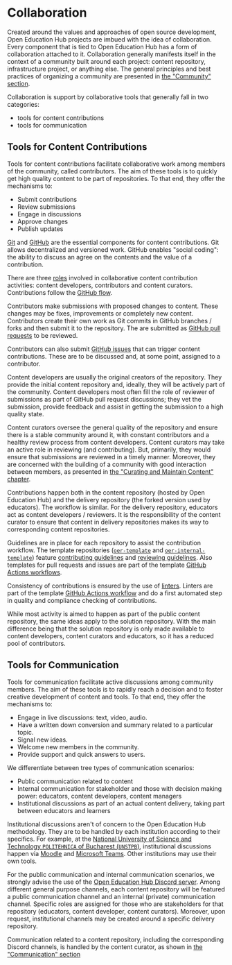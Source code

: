 # Collaboration

Created around the values and approaches of open source development, Open Education Hub projects are imbued with the idea of collaboration.
Every component that is tied to Open Education Hub has a form of collaboration attached to it.
Collaboration generally manifests itself in the context of a community built around each project: content repository, infrastructure project, or anything else.
The general principles and best practices of organizing a community are presented in [the "Community" section](../../../curate-maintain/community/reading/read.md).

Collaboration is support by collaborative tools that generally fall in two categories:

- tools for content contributions
- tools for communication

## Tools for Content Contributions

Tools for content contributions facilitate collaborative work among members of the community, called contributors.
The aim of these tools is to quickly get high quality content to be part of repositories.
To that end, they offer the mechanisms to:

- Submit contributions
- Review submissions
- Engage in discussions
- Approve changes
- Publish updates

[Git](https://git-scm.com/) and [GitHub](https://github.com) are the essential components for content contributions.
Git allows decentralized and versioned work.
GitHub enables "social coding": the ability to discuss an agree on the contents and the value of a contribution.

There are three [roles](../../../building-blocks/roles/reading/read.md) involved in collaborative content contribution activities: content developers, contributors and content curators.
Contributions follow the [GitHub flow](https://docs.github.com/en/get-started/quickstart/github-flow).

Contributors make submissions with proposed changes to content.
These changes may be fixes, improvements or completely new content.
Contributors create their own work as Git commits in GitHub branches / forks and then submit it to the repository.
The are submitted as [GitHub pull requests](https://docs.github.com/en/pull-requests) to be reviewed.

Contributors can also submit [GitHub issues](https://docs.github.com/en/issues) that can trigger content contributions.
These are to be discussed and, at some point, assigned to a contributor.

Content developers are usually the original creators of the repository.
They provide the initial content repository and, ideally, they will be actively part of the community.
Content developers most often fill the role of reviewer of submissions as part of GitHub pull request discussions;
they vet the submission, provide feedback and assist in getting the submission to a high quality state.

Content curators oversee the general quality of the repository and ensure there is a stable community around it, with constant contributors and a healthy review process from content developers.
Content curators may take an active role in reviewing (and contributing).
But, primarily, they would ensure that submissions are reviewed in a timely manner.
Moreover, they are concerned with the building of a community with good interaction between members, as presented in [the "Curating and Maintain Content" chapter](../../../curate-maintain/overview/reading/read.md).

Contributions happen both in the content repository (hosted by Open Education Hub) and the delivery repository (the forked version used by educators).
The workflow is similar.
For the delivery repository, educators act as content developers / reviewers.
It is the responsibility of the content curator to ensure that content in delivery repositories makes its way to corresponding content repositories.

Guidelines are in place for each repository to assist the contribution workflow.
The template repositories ([`oer-template`](https://github.com/open-education-hub/oer-template) and [`oer-internal-template`](https://github.com/open-education-hub/oer-internal-template/)) feature [contributing guidelines](https://github.com/open-education-hub/oer-template/blob/main/CONTRIBUTING.md) and [reviewing guidelines](https://github.com/open-education-hub/oer-template/blob/main/REVIEWING.md).
Also templates for pull requests and issues are part of the template [GitHub Actions workflows](https://github.com/open-education-hub/oer-template/tree/main/.github).

Consistency of contributions is ensured by the use of [linters](../../linters/reading/read.md).
Linters are part of the template [GitHub Actions workflow](https://github.com/open-education-hub/oer-template/blob/main/.github/workflows/actions.yml) and do a first automated step in quality and compliance checking of contributions.

While most activity is aimed to happen as part of the public content repository, the same ideas apply to the solution repository.
With the main difference being that the solution repository is only made available to content developers, content curators and educators, so it has a reduced pool of contributors.

## Tools for Communication

Tools for communication facilitate active discussions among community members.
The aim of these tools is to rapidly reach a decision and to foster creative development of content and tools.
To that end, they offer the mechanisms to:

- Engage in live discussions: text, video, audio.
- Have a written down conversion and summary related to a particular topic.
- Signal new ideas.
- Welcome new members in the community.
- Provide support and quick answers to users.

We differentiate between tree types of communication scenarios:

- Public communication related to content
- Internal communication for stakeholder and those with decision making power: educators, content developers, content managers
- Institutional discussions as part of an actual content delivery, taking part between educators and learners

Institutional discussions aren't of concern to the Open Education Hub methodology.
They are to be handled by each institution according to their specifics.
For example, at the [National University of Science and Technology `POLITEHNICA` of Bucharest (`UNSTPB`)](https://upb.ro/), institutional discussions happen via [Moodle](https://moodle.org/) and [Microsoft Teams](https://teams.microsoft.com).
Other institutions may use their own tools.

For the public communication and internal communication scenarios, we strongly advise the use of the [Open Education Hub Discord server](https://bit.ly/OpenEduHub).
Among different general purpose channels, each content repository will be featured a public communication channel and an internal (private) communication channel.
Specific roles are assigned for those who are stakeholders for that repository (educators, content developer, content curators).
Moreover, upon request, institutional channels may be created around a specific delivery repository.

Communication related to a content repository, including the corresponding Discord channels, is handled by the content curator, as shown in [the "Communication" section](../../../curate-maintain/communication/reading/read.md)
